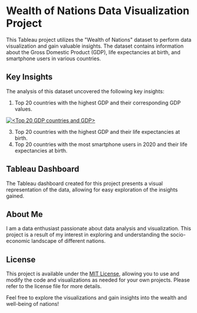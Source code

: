# Wealth of Nations Data Visualization Project

This Tableau project utilizes the "Wealth of Nations" dataset to perform data visualization and gain valuable insights. The dataset contains information about the Gross Domestic Product (GDP), life expectancies at birth, and smartphone users in various countries.

## Key Insights

The analysis of this dataset uncovered the following key insights:
1. Top 20 countries with the highest GDP and their corresponding GDP values.
<div class='tableauPlaceholder' id='viz1699401737390' style='position: relative'><noscript><a href='#'><img alt='&lt;Top 20 GDP countries and GDP&gt; ' src='https:&#47;&#47;public.tableau.com&#47;static&#47;images&#47;We&#47;WealthofNations1_16994017153890&#47;Top20GDPCountries&#47;1_rss.png' style='border: none' /></a></noscript><object class='tableauViz'  style='display:none;'><param name='host_url' value='https%3A%2F%2Fpublic.tableau.com%2F' /> <param name='embed_code_version' value='3' /> <param name='site_root' value='' /><param name='name' value='WealthofNations1_16994017153890&#47;Top20GDPCountries' /><param name='tabs' value='no' /><param name='toolbar' value='yes' /><param name='static_image' value='https:&#47;&#47;public.tableau.com&#47;static&#47;images&#47;We&#47;WealthofNations1_16994017153890&#47;Top20GDPCountries&#47;1.png' /> <param name='animate_transition' value='yes' /><param name='display_static_image' value='yes' /><param name='display_spinner' value='yes' /><param name='display_overlay' value='yes' /><param name='display_count' value='yes' /><param name='language' value='en-GB' /><param name='filter' value='publish=yes' /></object></div>                

   
3. Top 20 countries with the highest GDP and their life expectancies at birth.
4. Top 20 countries with the most smartphone users in 2020 and their life expectancies at birth.

## Tableau Dashboard

The Tableau dashboard created for this project presents a visual representation of the data, allowing for easy exploration of the insights gained.


## About Me

I am a data enthusiast passionate about data analysis and visualization. This project is a result of my interest in exploring and understanding the socio-economic landscape of different nations.

## License

This project is available under the [MIT License](LICENSE), allowing you to use and modify the code and visualizations as needed for your own projects. Please refer to the license file for more details.

Feel free to explore the visualizations and gain insights into the wealth and well-being of nations!

